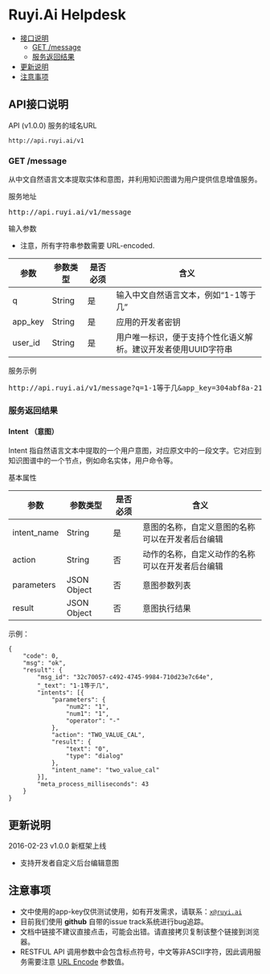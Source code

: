 # Ruyi.Ai Helpdesk

* [接口说明](#api接口说明)
  * [GET /message](#get-message)
  * [服务返回结果](#服务返回结果)
* [更新说明](#更新说明)
* [注意事项](#注意事项)

## API接口说明

API (v1.0.0) 服务的域名URL
````
http://api.ruyi.ai/v1
````

### GET /message
从中文自然语言文本提取实体和意图，并利用知识图谱为用户提供信息增值服务。

服务地址
<pre>
http://api.ruyi.ai/v1/message
</pre>

输入参数

 * 注意，所有字符串参数需要 URL-encoded.

<table  class="table-responsive">
  <thead>
    <tr>
      <th>参数</th>
      <th>参数类型</th>
      <th>是否必须</th>
      <th>含义</th>
    </tr>
  </thead>
  <tbody>
   <tr>
    <td>q</td>
    <td>String</td>
    <td>是</td>
    <td>输入中文自然语言文本，例如“1-1等于几”</td>
   </tr>
    <tr>
    <td>app_key</td>
    <td>String</td>
    <td>是</td>
    <td>应用的开发者密钥</td>
   </tr>
   <tr>
    <td>user_id</td>
    <td>String</td>
    <td>是</td>
    <td>用户唯一标识，便于支持个性化语义解析。建议开发者使用UUID字符串</td>
   </tr>
  </tbody>
</table>


服务示例

<pre>
http://api.ruyi.ai/v1/message?q=1-1等于几&app_key=304abf8a-2172-42e0-8e1f-c185c990bf5e&user_id=123456
</pre>


### 服务返回结果

#### Intent （意图）
Intent 指自然语言文本中提取的一个用户意图，对应原文中的一段文字。它对应到知识图谱中的一个节点，例如命名实体，用户命令等。


基本属性
<table  class="table-responsive">
  <thead>
    <tr>
      <th>参数</th>
      <th>参数类型</th>
      <th>是否必须</th>
      <th>含义</th>
    </tr>
  </thead>
  <tbody>

  <tr>
   <td>intent_name</td>
   <td>String</td>
   <td>是</td>
   <td>意图的名称，自定义意图的名称可以在开发者后台编辑</td>
  </tr>
   <tr>
    <td>action</td>
    <td>String</td>
    <td>否</td>
    <td>动作的名称，自定义动作的名称可以在开发者后台编辑</td>
   </tr>
   <tr>
    <td>parameters</td>
    <td>JSON Object</td>
    <td>否</td>
    <td>意图参数列表</td>
   </tr>
   <tr>
    <td>result</td>
    <td>JSON Object</td>
    <td>否</td>
    <td>意图执行结果</td>
   </tr>
  </tbody>
</table>

示例：

    {
		"code": 0,
		"msg": "ok",
		"result": {
			"msg_id": "32c70057-c492-4745-9984-710d23e7c64e",
			"_text": "1-1等于几",
			"intents": [{
				"parameters": {
					"num2": "1",
					"num1": "1",
					"operator": "-"
				},
				"action": "TWO_VALUE_CAL",
				"result": {
					"text": "0",
					"type": "dialog"
				},
				"intent_name": "two_value_cal"
			}],
			"meta_process_milliseconds": 43
		}
    }


## 更新说明
2016-02-23 v1.0.0 新框架上线
 * 支持开发者自定义后台编辑意图

## 注意事项
 * 文中使用的app-key仅供测试使用，如有开发需求，请联系：<code>x@ruyi.ai</code>
 * 目前我们使用 **github** 自带的issue track系统进行bug追踪。
 * 文档中链接不建议直接点击，可能会出错。请直接拷贝复制该整个链接到浏览器。
 * RESTFUL API 调用参数中会包含标点符号，中文等非ASCII字符，因此调用服务需要注意 <a href="http://baike.baidu.com/view/1197115.htm">URL Encode</a> 参数值。
